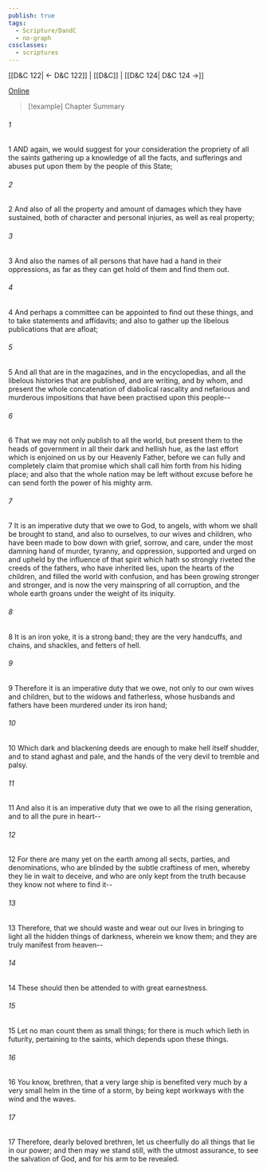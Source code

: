 ```yaml
---
publish: true
tags:
  - Scripture/DandC
  - no-graph
cssclasses:
  - scriptures
---
```

[[D&C 122| ← D&C 122]] | [[D&C]] | [[D&C 124| D&C 124 →]]

[Online](https://churchofjesuschrist.org/study/scriptures/dc-testament/dc/123?lang=eng)

>[!example] Chapter Summary
>
###### 1
1 AND again, we would suggest for your consideration the propriety of all the saints gathering up a knowledge of all the facts, and sufferings and abuses put upon them by the people of this State;
###### 2
2 And also of all the property and amount of damages which they have sustained, both of character and personal injuries, as well as real property;
###### 3
3 And also the names of all persons that have had a hand in their oppressions, as far as they can get hold of them and find them out.
###### 4
4 And perhaps a committee can be appointed to find out these things, and to take statements and affidavits; and also to gather up the libelous publications that are afloat;
###### 5
5 And all that are in the magazines, and in the encyclopedias, and all the libelous histories that are published, and are writing, and by whom, and present the whole concatenation of diabolical rascality and nefarious and murderous impositions that have been practised upon this people--
###### 6
6 That we may not only publish to all the world, but present them to the heads of government in all their dark and hellish hue, as the last effort which is enjoined on us by our Heavenly Father, before we can fully and completely claim that promise which shall call him forth from his hiding place; and also that the whole nation may be left without excuse before he can send forth the power of his mighty arm.
###### 7
7 It is an imperative duty that we owe to God, to angels, with whom we shall be brought to stand, and also to ourselves, to our wives and children, who have been made to bow down with grief, sorrow, and care, under the most damning hand of murder, tyranny, and oppression, supported and urged on and upheld by the influence of that spirit which hath so strongly riveted the creeds of the fathers, who have inherited lies, upon the hearts of the children, and filled the world with confusion, and has been growing stronger and stronger, and is now the very mainspring of all corruption, and the whole earth groans under the weight of its iniquity.
###### 8
8 It is an iron yoke, it is a strong band; they are the very handcuffs, and chains, and shackles, and fetters of hell.
###### 9
9 Therefore it is an imperative duty that we owe, not only to our own wives and children, but to the widows and fatherless, whose husbands and fathers have been murdered under its iron hand;
###### 10
10 Which dark and blackening deeds are enough to make hell itself shudder, and to stand aghast and pale, and the hands of the very devil to tremble and palsy.
###### 11
11 And also it is an imperative duty that we owe to all the rising generation, and to all the pure in heart--
###### 12
12 For there are many yet on the earth among all sects, parties, and denominations, who are blinded by the subtle craftiness of men, whereby they lie in wait to deceive, and who are only kept from the truth because they know not where to find it--
###### 13
13 Therefore, that we should waste and wear out our lives in bringing to light all the hidden things of darkness, wherein we know them; and they are truly manifest from heaven--
###### 14
14 These should then be attended to with great earnestness.
###### 15
15 Let no man count them as small things; for there is much which lieth in futurity, pertaining to the saints, which depends upon these things.
###### 16
16 You know, brethren, that a very large ship is benefited very much by a very small helm in the time of a storm, by being kept workways with the wind and the waves.
###### 17
17 Therefore, dearly beloved brethren, let us cheerfully do all things that lie in our power; and then may we stand still, with the utmost assurance, to see the salvation of God, and for his arm to be revealed.




